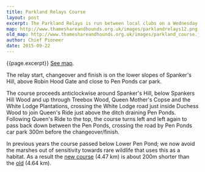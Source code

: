 ```yaml
---
title: Parkland Relays Course
layout: post
excerpt: The Parkland Relays is run between local clubs on a Wednesday summer's evening in Richmond Park.
map: http://www.thameshareandhounds.org.uk/images/parklandrelays12.png
old_map: http://www.thameshareandhounds.org.uk/images/parkland_course.jpg
author: Chief Pioneer
date: 2015-09-22
---
```


{{page.excerpt}} <a href="{{page.map}}">See map</a>.

The relay start, changeover and finish is on the lower slopes of Spanker's Hill, above Robin Hood Gate and
close to Pen Ponds car park.

The course proceeds anticlockwise around Spanker's Hill, below Spankers Hill Wood and up through Treebox Wood,
Queen Mother's Copse and the White Lodge Plantations, crossing the White Lodge road just inside Duchess Wood to
join Queen's Ride just above the ditch draining Pen Ponds. Following Queen's Ride to the top, the course turns
left and left again to pass back down between the Pen Ponds, crossing the road by Pen Ponds car park 300m before
the changeover/finish.

In previous years the course passed below Lower Pen Pond; we now avoid the marshes out of sensitivity towards
rare wildlife that uses this as a habitat. As a result the <a href="{{map}}">new course</a> (4.47 km) is about
200m shorter than the <a href="{{old_map}}">old</a> (4.64 km).
